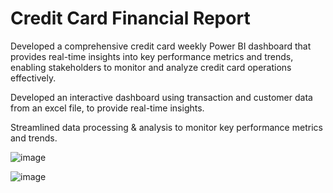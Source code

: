 # Credit Card Financial Report
Developed a comprehensive credit card weekly Power BI dashboard that provides real-time insights into key performance metrics and trends, enabling stakeholders to monitor and analyze credit card operations  effectively.

Developed an interactive dashboard using transaction and customer data from an excel file, to provide real-time insights.

Streamlined data processing & analysis to monitor key performance metrics and trends.

![image](https://github.com/user-attachments/assets/0e20e1eb-bf01-4963-aa58-0e567f32d205)


![image](https://github.com/user-attachments/assets/ed215170-68a4-46b0-bc8f-59c872d9bdc3) 



